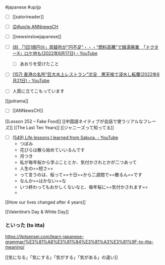 #japanese
#up/jp  

- [ ] [[satorireader]]

- [ ] [😊#up/jp ANNnewsCH](https://47.111.95.20:6001/user/1/start/%23up%2Fjp%20ANNnewsCH)
- [ ] [[newsinslowjapanese]]


- [ ] [(8) 「1日1億円分」両替所が“円不足”・・・“燃料高騰”で銭湯廃業　「ドクターX」ロケ地も(2022年6月17日) - YouTube](https://www.youtube.com/watch?v=PstEwynwHK0)
	- [ ] あおりを受けたこと
- [ ] [(157) 香港の名所“巨大水上レストラン”沈没　悪天候で浸水し転覆(2022年6月21日) - YouTube](https://www.youtube.com/watch?v=LjDizZukAuA)

- [ ] 人質に立てこもっています


[[jpdrama]]

- [ ] [[ANNewsCH]]

[[Lesson 252 – Fake Food]]
[[中国語ネイティブが会話で使うリアルなフレーズ]]
[[The Last Ten Years]]
[[ジャニーズって知ってる]]

- [ ] [(549) Life lessons I learned from Sakura. - YouTube](https://www.youtube.com/watch?v=ocLe5IPK9ss)
	- つぼみ
	- 花びらは散ら始めていいるんです
	- 月つき
	- 私が毎年桜から学ぶこととか、気付かされとかが二つあって
	- 人生の==短さ==
	- って言うのは、桜って==十日==から二週間で==散るん==です
	- なんか==はかない==な
	- いつ終わってもおかしくないなと、毎年桜に==気付かされます==
	- 

[[How our lives changed after 4 years]]

[[Valentine’s Day & White Day]]


### といった (to itta)
https://jlptsensei.com/learn-japanese-grammar/%E3%81%A8%E3%81%84%E3%81%A3%E3%81%9F-to-itta-meaning/

[[気になる」「気にする」「気がする」「気がある」の違い]]

